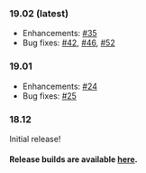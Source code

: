 ### 19.02 (latest)
- Enhancements: [#35](https://github.com/microclimate-dev2ops/microclimate-eclipse-tools/issues/35)
- Bug fixes: [#42](https://github.com/microclimate-dev2ops/microclimate-eclipse-tools/issues/42), [#46](https://github.com/microclimate-dev2ops/microclimate-eclipse-tools/issues/46), [#52](https://github.com/microclimate-dev2ops/microclimate-eclipse-tools/issues/52)

### 19.01
- Enhancements: [#24](https://github.com/microclimate-dev2ops/microclimate-eclipse-tools/issues/24)
- Bug fixes: [#25](https://github.com/microclimate-dev2ops/microclimate-eclipse-tools/issues/25)

### 18.12
Initial release!

#### Release builds are available [here](https://public.dhe.ibm.com/ibmdl/export/pub/software/microclimate/eclipse-tools/release/).
